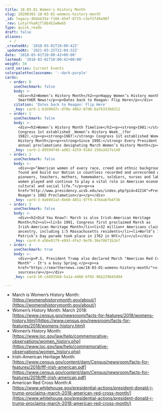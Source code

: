 ```yaml
---
title: 18.03.01 Women's History Month
slug: 20200301-18-03-01-womens-history-month
_id: legacy-4bbbb35e-f166-454f-8715-c3ef2f49a98f
_rev: LotyrYkaRjTl0E452wNwG5
type: quick_reads
draft: false
aliases:
  - /
_createdAt: '2018-03-01T10:00:42Z'
_updatedAt: '2021-03-25T22:04:32Z'
date: '2018-03-01T10:00:42+00:00'
lastmod: '2018-03-01T10:00:42+00:00'
weight: 50
card_series: Current Events
colorpaletteclassname: '--dark-purple'
cards:
  - order: 0
    useCheckmark: false
    body: >-
      <div><h2>Women’s History Month</h2><p>Happy Women’s History month from
      SmartHER News!</p><p>Dates back to Reagan: Flip Here</p></div>
    citation: 'Dates back to Reagan: Flip Here'
    _key: card-1-b1b96d7c-d70e-48b2-87d6-ba76333b8312
  - order: 1
    useCheckmark: false
    body: >-
      <div><h2>Women’s History Month Timeline</h2><p><strong>1981:</strong>
      Congress 1st established _Women’s History Week__(for
      1982).</p><p><strong>1987:</strong> Congress 1st established Women’s
      History Month</p><p><strong>Since 1995:</strong> Every President issued
      annual proclamations designating March Women’s History Month</p></div>
    _key: card-2-8959df48-ad02-4259-910d-150a3d37e140
  - order: 2
    useCheckmark: false
    body: >-
      <div><p>“American women of every race, creed and ethnic background helped
      found and build our Nation in countless recorded and unrecorded ways. As
      pioneers, teachers, mothers, homemakers, soldiers, nurses and laborers,
      women played and continue to play a vital role in American economic,
      cultural and social life.”</p><p><a
      href="http://www.presidency.ucsb.edu/ws/index.php?pid=42216">President
      Reagan's 1982 Proclamation</a></p></div>
    _key: card-3-9a69d1a3-8e60-4851-97f9-4764a6fb4f3b
  - order: 3
    useCheckmark: false
    body: >-
      <div><h2>Did You Know?: March is also Irish-American Heritage
      Month</h2><ul><li>In 1991, Congress first proclaimed March as
      Irish-American Heritage Month</li><li>32 million+ Americans claim Irish
      ancestry, including 1:5 Massachusetts residents</li><li>World’s 1st St.
      Patrick’s Day parade took place in 1762 in NYC</li></ul></div>
    _key: card-4-a56e91f9-e993-4fe2-9e76-36e70671b2e7
  - order: 4
    useCheckmark: true
    body: >-
      <div><p>P.S. President Trump also declared March "American Red Cross
      Month" - It's a busy Spring.</p><p><a
      href="https://smarthernews.com/18-03-01-womens-history-month/">view
      sources</a></p></div>
    _key: card-10-cd4935b8-5a1a-4d66-bf02-96b229645d04

---
```

* March is Women’s History Month: [https://womenshistorymonth.gov/about/](https://womenshistorymonth.gov/about/)
* Women’s History Month: March 2018: [https://www.census.gov/newsroom/facts-for-features/2018/womens-history.html](https://www.census.gov/newsroom/facts-for-features/2018/womens-history.html)
* Women’s History Month: [https://www.loc.gov/law/help/commemorative-observations/women_history.php](https://www.loc.gov/law/help/commemorative-observations/women_history.php)
* Irish-American Heritage Month: [https://www.census.gov/content/dam/Census/newsroom/facts-for-features/2018/fff-irish-american.pdf](https://www.census.gov/content/dam/Census/newsroom/facts-for-features/2018/fff-irish-american.pdf)
* American Red Cross Month:A [https://www.whitehouse.gov/presidential-actions/president-donald-j-trump-proclaims-march-2018-american-red-cross-month/](https://www.whitehouse.gov/presidential-actions/president-donald-j-trump-proclaims-march-2018-american-red-cross-month/)